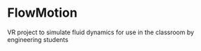 # FlowMotion
VR project to simulate fluid dynamics for use in the classroom by engineering students
